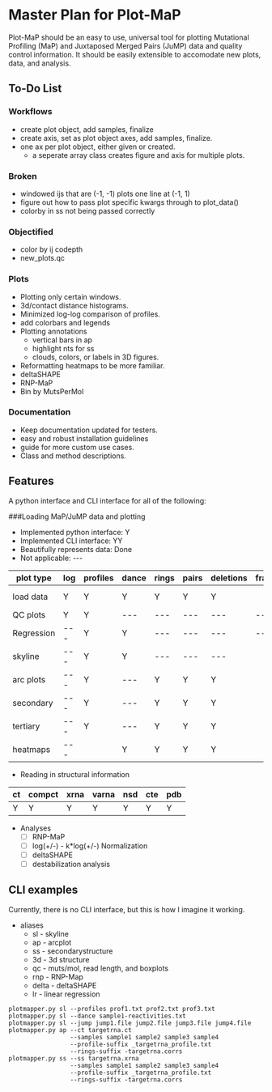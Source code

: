Master Plan for Plot-MaP
========================
Plot-MaP should be an easy to use, universal tool for plotting Mutational
Profiling (MaP) and Juxtaposed Merged Pairs (JuMP) data and quality control
information. It should be easily extensible to accomodate new plots, data, and
analysis.

To-Do List
----------
### Workflows
- create plot object, add samples, finalize
- create axis, set as plot object axes, add samples, finalize.
- one ax per plot object, either given or created.
  - a seperate array class creates figure and axis for multiple plots.
### Broken
- windowed ijs that are (-1, -1) plots one line at (-1, 1)
- figure out how to pass plot specific kwargs through to plot_data()
- colorby in ss not being passed correctly
### Objectified
  - color by ij codepth
  - new_plots.qc
### Plots
- Plotting only certain windows.
- 3d/contact distance histograms.
- Minimized log-log comparison of profiles.
- add colorbars and legends
- Plotting annotations
  - vertical bars in ap
  - highlight nts for ss
  - clouds, colors, or labels in 3D figures.
- Reformatting heatmaps to be more familiar.
- deltaSHAPE
- RNP-MaP
- Bin by MutsPerMol
### Documentation
- Keep documentation updated for testers.
- easy and robust installation guidelines
- guide for more custom use cases.
- Class and method descriptions.

Features
--------
A python interface and CLI interface for all of the following:

###Loading MaP/JuMP data and plotting
- Implemented python interface: Y
- Implemented CLI interface: YY
- Beautifully represents data: Done
- Not applicable: ---

| plot type | log | profiles | dance | rings | pairs | deletions | frags | array | probs |
|-----------|-----|----------|-------|-------|-------|-----------|-------|-------|-------|
| load data | Y   | Y        | Y     | Y     | Y     | Y         |       | ----- | Y     |
| QC plots  | Y   | Y        | ---   | ---   | ---   | ---       | ---   | Y     | ---   |
| Regression| --- | Y        | Y     | ---   | ---   | ---       | ---   | Y     | ---   |
| skyline   | --- | Y        | Y     | ---   | ---   | ---       |       | Y     | ---   |
| arc plots | --- | Y        | ---   | Y     | Y     | Y         |       | Y     | Y     |
| secondary | --- | Y        | ---   | Y     | Y     | Y         |       | Y     | Y     |
| tertiary  | --- | Y        | ---   | Y     | Y     | Y         |       | Y     | Y     |
| heatmaps  | --- |          | Y     | Y     | Y     | Y         |       | Y     | Y     |

- Reading in structural information

| ct | compct | xrna | varna | nsd | cte | pdb |
|----|--------|------|-------|-----|-----|-----|
| Y  | Y      | Y    | Y     | Y   | Y   | Y   |

- Analyses
  - [ ] RNP-MaP
  - [ ] log(+/-) - k*log(+/-) Normalization
  - [ ] deltaSHAPE
  - [ ] destabilization analysis

CLI examples
------------
Currently, there is no CLI interface, but this is how I imagine it working.
- aliases
  - sl - skyline
  - ap - arcplot
  - ss - secondarystructure
  - 3d - 3d structure
  - qc - muts/mol, read length, and boxplots
  - rnp - RNP-Map
  - delta - deltaSHAPE
  - lr - linear regression
```
plotmapper.py sl --profiles prof1.txt prof2.txt prof3.txt
plotmapper.py sl --dance sample1-reactivities.txt
plotmapper.py sl --jump jump1.file jump2.file jump3.file jump4.file
plotmapper.py ap --ct targetrna.ct
                 --samples sample1 sample2 sample3 sample4
                 --profile-suffix _targetrna_profile.txt
                 --rings-suffix -targetrna.corrs
plotmapper.py ss --ss targetrna.xrna
                 --samples sample1 sample2 sample3 sample4
                 --profile-suffix _targetrna_profile.txt
                 --rings-suffix -targetrna.corrs
```
